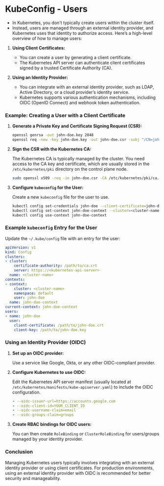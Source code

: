 # KubeConfig - Users

- In Kubernetes, you don't typically create users within the cluster itself.
- Instead, users are managed through an external identity provider, and Kubernetes uses that identity to authorize access.
  Here’s a high-level overview of how to manage users:

1. **Using Client Certificates:**
   
   - You can create a user by generating a client certificate.
   - The Kubernetes API server can authenticate client certificates signed by a trusted Certificate Authority (CA).
2. **Using an Identity Provider:**
   
   - You can integrate with an external identity provider, such as LDAP, Active Directory, or a cloud provider’s identity service.
   - Kubernetes supports various authentication mechanisms, including OIDC (OpenID Connect) and webhook token authentication.

### Example: Creating a User with a Client Certificate

1. **Generate a Private Key and Certificate Signing Request (CSR):**
   
   ```sh
   openssl genrsa -out john-doe.key 2048
   openssl req -new -key john-doe.key -out john-doe.csr -subj "/CN=john-doe"
   ```
2. **Sign the CSR with the Kubernetes CA:**
   
   The Kubernetes CA is typically managed by the cluster. You need access to the CA key and certificate, which are usually stored in the `/etc/kubernetes/pki` directory on the control plane node.
   
   ```sh
   sudo openssl x509 -req -in john-doe.csr -CA /etc/kubernetes/pki/ca.crt -CAkey /etc/kubernetes/pki/ca.key -CAcreateserial -out john-doe.crt -days 365
   ```
3. **Configure `kubeconfig` for the User:**
   
   Create a new `kubeconfig` file for the user to use.
   
   ```sh
   kubectl config set-credentials john-doe --client-certificate=john-doe.crt --client-key=john-doe.key
   kubectl config set-context john-doe-context --cluster=<cluster-name> --namespace=<default-namespace> --user=john-doe
   kubectl config use-context john-doe-context
   ```

### Example `kubeconfig` Entry for the User

Update the `~/.kube/config` file with an entry for the user:

```yaml
apiVersion: v1
kind: Config
clusters:
- cluster:
    certificate-authority: /path/to/ca.crt
    server: https://<kubernetes-api-server>
  name: <cluster-name>
contexts:
- context:
    cluster: <cluster-name>
    namespace: default
    user: john-doe
  name: john-doe-context
current-context: john-doe-context
users:
- name: john-doe
  user:
    client-certificate: /path/to/john-doe.crt
    client-key: /path/to/john-doe.key
```

### Using an Identity Provider (OIDC)

1. **Set up an OIDC provider:**
   
   Use a service like Google, Okta, or any other OIDC-compliant provider.
2. **Configure Kubernetes to use OIDC:**
   
   Edit the Kubernetes API server manifest (usually located at `/etc/kubernetes/manifests/kube-apiserver.yaml`) to include the OIDC configuration.
   
   ```yaml
   - --oidc-issuer-url=https://accounts.google.com
   - --oidc-client-id=YOUR_CLIENT_ID
   - --oidc-username-claim=email
   - --oidc-groups-claim=groups
   ```
3. **Create RBAC bindings for OIDC users:**
   
   You can then create `RoleBinding` or `ClusterRoleBinding` for users/groups managed by your identity provider.

### Conclusion

Managing Kubernetes users typically involves integrating with an external identity provider or using client certificates. For production environments, using an external identity provider with OIDC is recommended for better security and manageability.

